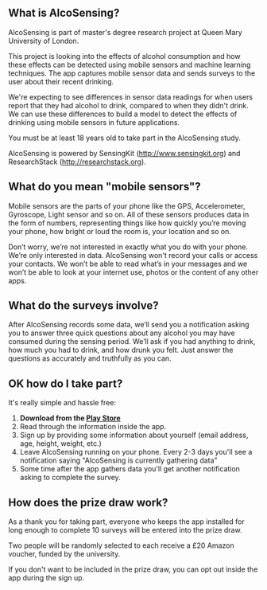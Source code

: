 ## What is AlcoSensing?

AlcoSensing is part of master's degree research project at Queen Mary University of London.

This project is looking into the effects of alcohol consumption and how these effects can be detected using mobile sensors and machine learning techniques. The app captures mobile sensor data and sends surveys to the user about their recent drinking.

We're expecting to see differences in sensor data readings for when users report that they had alcohol to drink, compared to when they didn't drink. We can use these differences to build a model to detect the effects of drinking using mobile sensors in future applications.

You must be at least 18 years old to take part in the AlcoSensing study.

AlcoSensing is powered by SensingKit (<http://www.sensingkit.org>) and ResearchStack (<http://researchstack.org>).

## What do you mean "mobile sensors"?

Mobile sensors are the parts of your phone like the GPS, Accelerometer, Gyroscope, Light sensor and so on. All of these sensors produces data in the form of numbers, representing things like how quickly you’re moving your phone, how bright or loud the room is, your location and so on. 

Don’t worry, we’re not interested in exactly what you do with your phone. We’re only interested in data. AlcoSensing won't record your calls or access your contacts. We won’t be able to read what’s in your messages and we won’t be able to look at your internet use, photos or the content of any other apps.

## What do the surveys involve?

After AlcoSensing records some data, we’ll send you a notification asking you to answer three quick questions about any alcohol you may have consumed during the sensing period. We’ll ask if you had anything to drink, how much you had to drink, and how drunk you felt. Just answer the questions as accurately and truthfully as you can.

## OK how do I take part?

It's really simple and hassle free:
1. **Download from the [Play Store](https://play.google.com/store/apps/details?id=com.joedarby.alcosensing1)**
2. Read through the information inside the app.
3. Sign up by providing some information about yourself (email address, age, height, weight, etc.)
4. Leave AlcoSensing running on your phone. Every 2-3 days you'll see a notification saying "AlcoSensing is currently gathering data"
5. Some time after the app gathers data you'll get another notification asking to complete the survey.

## How does the prize draw work?

As a thank you for taking part, everyone who keeps the app installed for long enough to complete 10 surveys will be entered into the prize draw.

Two people will be randomly selected to each receive a £20 Amazon voucher, funded by the university.

If you don't want to be included in the prize draw, you can opt out inside the app during the sign up.



